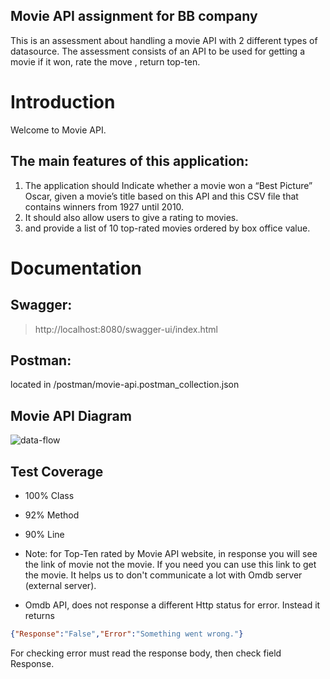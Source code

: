 ## Movie API assignment for BB company
This is an assessment about handling a movie API with 2 different types of datasource.
The assessment consists of an API to be used for getting a movie if it won, rate the move , return top-ten.

# Introduction
Welcome to Movie API.

## The main features of this application:
1. The application should Indicate whether a movie won a “Best Picture” Oscar, given a movie’s title based on this API and this CSV file that
   contains winners from 1927 until 2010.
2. It should also allow users to give a rating to movies.
3. and provide a list of 10 top-rated movies ordered by
    box office value.

# Documentation
## Swagger:
 > http://localhost:8080/swagger-ui/index.html

## Postman:
 located in /postman/movie-api.postman_collection.json

## Movie API Diagram

![data-flow](https://user-images.githubusercontent.com/8404721/194955295-3e279b9d-ccd0-4b51-81dc-ef69c99fd616.jpg)

## Test Coverage
* 100% Class
* 92% Method
* 90% Line

* Note: for Top-Ten rated by Movie API website, in response you will see the link of movie not the movie. If you need you can use this link to get the movie.
        It helps us to don't communicate a lot with Omdb server (external server).

* Omdb API, does not response a different Http status for error. Instead it returns
```json
{"Response":"False","Error":"Something went wrong."}
```
For checking error must read the response body, then check field Response.
